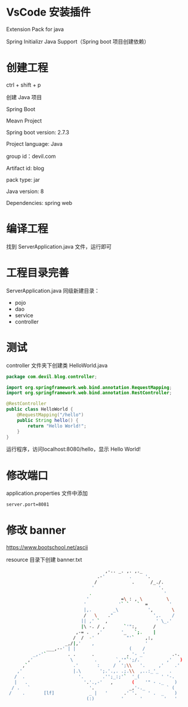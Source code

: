 # VsCode 安装插件

Extension Pack for java

Spring Initializr Java Support（Spring boot 项目创建依赖）



# 创建工程

ctrl + shift + p

创建 Java 项目

Spring Boot

Meavn Project

Spring boot version: 2.7.3

Project language: Java

group id：devil.com

Artifact id: blog

pack type: jar

Java version: 8

Dependencies: spring web

# 编译工程

找到 ServerApplication.java 文件，运行即可

# 工程目录完善

ServerApplication.java 同级新建目录：

- pojo
- dao
- service
- controller

# 测试

controller 文件夹下创建类 HelloWorld.java

```java
package com.devil.blog.controller;

import org.springframework.web.bind.annotation.RequestMapping;
import org.springframework.web.bind.annotation.RestController;

@RestController
public class HelloWorld {
    @RequestMapping("/hello")
    public String hello() {
        return "Hello World!";
    }
}
```

运行程序，访问localhost:8080/hello，显示 Hello World!

# 修改端口

application.properties 文件中添加

```bash
server.port=8081
```

# 修改 banner

https://www.bootschool.net/ascii

resource 目录下创建 banner.txt

```bash
                                     ,-.. _. ,. ,._                 
                                  .-'         .     '.              
                                 /             .      /_./.         
                                '                        '.         
                               .                           '        
                              '            =\ : , \         \       
                             '            '` `   `  =        '      
                             |,.        _\           ',       \     
                             /   \    ."               ',.    /     
                            || ,' `  ,                  ' \_.'      
                            |\ -. / ,       `'":,      /            
                          ,-= .   ,'       '_   `;.    |            
                         /  /  -'            "'`    ,:,             
                      _,/|,'    ,                   '               
               ___,--' | |                    (    /                
          _,-'`        . .      .            , '- _'          .-.   
        ,'              \        .       `,'"`';/.          ,'   )  
      ,`                 .'       :     /  ';\\   '.     ,'    .'   
    ,'                   |.\       ';.'.,. .;.\\  ,..:_'_    .      
   /  .                    '.       .'';_:;'`  '_(        ' '-.     
   |   .                     '.'.,-'   ,       (    '" - ._    )    
  / .   `                      '.             _,'-._        ` (     
 /    .       [lf]             _ |   '      .' '.    ' .  _    )    
                              (:)          '      '        '   '    
```

 